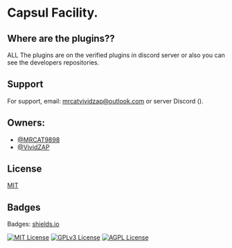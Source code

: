 # Capsul Facility.

## Where are the plugins??
ALL The plugins are on the verified plugins in discord server
or also you can see the developers repositories.

## Support

For support, email: mrcatvividzap@outlook.com or server Discord ().


## Owners:

- [@MRCAT9898](https://www.github.com/MRCAT9898)
- [@VividZAP](https://github.com/VividZap)

## License

[MIT](https://choosealicense.com/licenses/mit/)

## Badges

Badges: [shields.io](https://shields.io/)

[![MIT License](https://img.shields.io/badge/License-MIT-green.svg)](https://choosealicense.com/licenses/mit/)
[![GPLv3 License](https://img.shields.io/badge/License-GPL%20v3-yellow.svg)](https://opensource.org/licenses/)
[![AGPL License](https://img.shields.io/badge/license-AGPL-blue.svg)](http://www.gnu.org/licenses/agpl-3.0)

